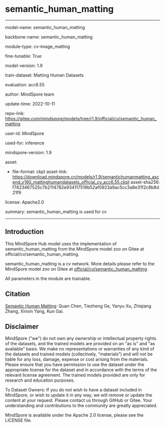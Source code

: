 # semantic_human_matting

---

model-name: semantic_human_matting

backbone-name: semantic_human_matting

module-type: cv-image_matting

fine-tunable: True

model-version: 1.9

train-dataset: Matting Human Datasets

evaluation: acc6.55

author: MindSpore team

update-time: 2022-10-11

repo-link: <https://gitee.com/mindspore/models/tree/r1.9/official/cv/semantic_human_matting>

user-id: MindSpore

used-for: inference

mindspore-version: 1.9

asset:

-
    file-format: ckpt
    asset-link: <https://download.mindspore.cn/models/r1.9/semantichumanmatting_ascend_v190_mattinghumandatasets_official_cv_acc6.55.ckpt>
    asset-sha256: f7423467525c7b2114782e934117519b52af0923a9ac5cc3a8e31f2c8b8d21f9

license: Apache2.0

summary: semantic_human_matting is used for cv

---

## Introduction

This MindSpore Hub model uses the implementation of semantic_human_matting from the MindSpore model zoo on Gitee at official/cv/semantic_human_matting.

semantic_human_matting is a cv network. More details please refer to the MindSpore model zoo on Gitee at [official/cv/semantic_human_matting](https://gitee.com/mindspore/models/blob/r1.9/official/cv/semantic_human_matting/README.md).

All parameters in the module are trainable.

## Citation

[Semantic Human Matting](https://arxiv.org/pdf/1809.01354.pdf): Quan Chen, Tiezheng Ge, Yanyu Xu, Zhiqiang Zhang, Xinxin Yang, Kun Gai.

## Disclaimer

MindSpore ("we") do not own any ownership or intellectual property rights of the datasets, and the trained models are provided on an "as is" and "as available" basis. We make no representations or warranties of any kind of the datasets and trained models (collectively, “materials”) and will not be liable for any loss, damage, expense or cost arising from the materials. Please ensure that you have permission to use the dataset under the appropriate license for the dataset and in accordance with the terms of the relevant license agreement. The trained models provided are only for research and education purposes.

To Dataset Owners: If you do not wish to have a dataset included in MindSpore, or wish to update it in any way, we will remove or update the content at your request. Please contact us through GitHub or Gitee. Your understanding and contributions to the community are greatly appreciated.

MindSpore is available under the Apache 2.0 license, please see the LICENSE file.
